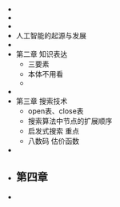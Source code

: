 -
-
-
- 人工智能的起源与发展
-
- 第二章 知识表达
	- 三要素
	- 本体不用看
	-
-
- 第三章 搜索技术
	- open表、close表
	- 搜索算法中节点的扩展顺序
	- 启发式搜索 重点
	- 八数码 估价函数
-
- 第四章
	-
-